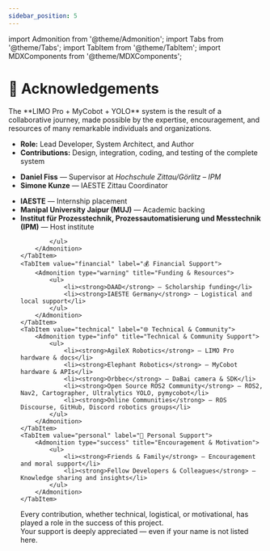 ```yaml
---
sidebar_position: 5
---
```


import Admonition from '@theme/Admonition';
import Tabs from '@theme/Tabs';
import TabItem from '@theme/TabItem';
import MDXComponents from '@theme/MDXComponents';

# 🙏 Acknowledgements

<Admonition type="info" title="Project Collaboration">
    The **LIMO Pro + MyCobot + YOLO** system is the result of a collaborative journey, made possible by the expertise, encouragement, and resources of many remarkable individuals and organizations.
</Admonition>

<Tabs>
    <TabItem value="lead" label="👤 Lead Developer">
        <Admonition type="success" title="Krish Ray">
            <ul>
                <li><strong>Role:</strong> Lead Developer, System Architect, and Author</li>
                <li><strong>Contributions:</strong> Design, integration, coding, and testing of the complete system</li>
            </ul>
        </Admonition>
    </TabItem>
    <TabItem value="mentors" label="🧑‍🏫 Mentors & Supervisors">
        <Admonition type="tip" title="Guidance & Oversight">
            <ul>
                <li><strong>Daniel Fiss</strong> — Supervisor at <em>Hochschule Zittau/Görlitz – IPM</em></li>
                <li><strong>Simone Kunze</strong> — IAESTE Zittau Coordinator</li>
            </ul>
        </Admonition>
    </TabItem>
    <TabItem value="institutions" label="🏛 Institutional Support">
        <Admonition type="info" title="Institutions & Programs">
            <ul>
                <li><strong>IAESTE</strong> — Internship placement</li>
                <li><strong>Manipal University Jaipur (MUJ)</strong> — Academic backing</li>
                <li><strong>Institut für Prozesstechnik, Prozessautomatisierung und Messtechnik (IPM)</strong> — Host institute</li>
                
            </ul>
        </Admonition>
    </TabItem>
    <TabItem value="financial" label="💰 Financial Support">
        <Admonition type="warning" title="Funding & Resources">
            <ul>
                <li><strong>DAAD</strong> — Scholarship funding</li>
                <li><strong>IAESTE Germany</strong> — Logistical and local support</li>
            </ul>
        </Admonition>
    </TabItem>
    <TabItem value="technical" label="🌐 Technical & Community">
        <Admonition type="info" title="Technical & Community Support">
            <ul>
                <li><strong>AgileX Robotics</strong> — LIMO Pro hardware & docs</li>
                <li><strong>Elephant Robotics</strong> — MyCobot hardware & APIs</li>
                <li><strong>Orbbec</strong> — DaBai camera & SDK</li>
                <li><strong>Open Source ROS2 Community</strong> — ROS2, Nav2, Cartographer, Ultralytics YOLO, pymycobot</li>
                <li><strong>Online Communities</strong> — ROS Discourse, GitHub, Discord robotics groups</li>
            </ul>
        </Admonition>
    </TabItem>
    <TabItem value="personal" label="🤝 Personal Support">
        <Admonition type="success" title="Encouragement & Motivation">
            <ul>
                <li><strong>Friends & Family</strong> — Encouragement and moral support</li>
                <li><strong>Fellow Developers & Colleagues</strong> — Knowledge sharing and insights</li>
            </ul>
        </Admonition>
    </TabItem>
</Tabs>

<Admonition type="tip" title="Thank You">
    Every contribution, whether technical, logistical, or motivational, has played a role in the success of this project.<br />
    Your support is deeply appreciated — even if your name is not listed here.
</Admonition>

